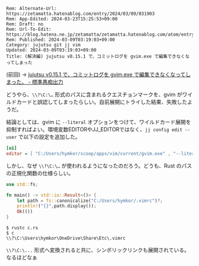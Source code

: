 ```header
Rem: Alternate-Url: https://zetamatta.hatenablog.com/entry/2024/03/09/031903
Rem: App-Edited: 2024-03-23T15:25:53+09:00
Rem: Draft: no
Rem: Url-To-Edit: https://blog.hatena.ne.jp/zetamatta/zetamatta.hatenablog.com/atom/entry/6801883189089281870
Rem: Published: 2024-03-09T03:19:03+09:00
Category: jujutsu git jj vim
Updated: 2024-03-09T03:19:03+09:00
Title: (解決編) jujutsu v0.15.1 で、コミットログを gvim.exe で編集できなくなってしまった
```
(前回) → [jujutsu v0.15.1 で、コミットログを gvim.exe で編集できなくなってしまった。 - 標準愚痴出力](https://zetamatta.hatenablog.com/entry/2024/03/08/192119) 

どうやら、`\\?\C:\…` 形式のパスに含まれるクエスチョンマークを、gvim がワイルドカードと誤認してしまったらしい。自前展開にトライした結果、失敗したようだ。

結論としては、gvim に `--literal` オプションをつけて、ワイルドカード展開を抑制すればよい。環境変数EDITORやJJ\_EDITORではなく、`jj config edit --user` で以下の設定を追加した。

```ini
[ui]
editor = [ "C:/Users/hymkor/scoop/apps/vim/current/gvim.exe" , "--literal" ]
```

しかし、なぜ `\\?\C:\…` が使われるようになったのだろう。どうも、Rust のパスの正規化関数の仕様らしい。

```rust
use std::fs;

fn main() -> std::io::Result<()> {
    let path = fs::canonicalize("C:/Users/hymkor/.vimrc")?;
    println!("{}",path.display());
    Ok(())
}
```

```
$ rustc c.rs
$ c
\\?\C:\Users\hymkor\OneDrive\Share\Etc\.vimrc
```

`\\?\C:\...` 形式へ変換されると共に、シンボリックリンクも展開されている。なるほどなぁ
